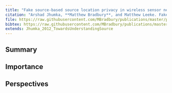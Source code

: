 ```yaml
---
title: "Fake source-based source location privacy in wireless sensor networks"
citation: "Arshad Jhumka, **Matthew Bradbury**, and Matthew Leeke. Fake source-based source location privacy in wireless sensor networks. *Concurrency and Computation: Practice and Experience*, 27(12):2999–3020, 2015. [doi:10.1002/cpe.3242](https://doi.org/10.1002/cpe.3242)."
file: https://raw.githubusercontent.com/MBradbury/publications/master/papers/CCPE2015.pdf
bibtex: https://raw.githubusercontent.com/MBradbury/publications/master/bibtex/Jhumka_2015_Fakesourcebased.bib
extends: Jhumka_2012_TowardsUnderstandingSource
---
```


## Summary

## Importance

## Perspectives


